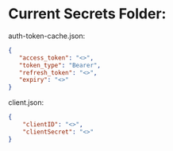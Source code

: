 # Current Secrets Folder:

auth-token-cache.json:
```json
{
   "access_token": "<>",
   "token_type": "Bearer",
   "refresh_token": "<>",
   "expiry": "<>"
}
```

client.json:
```json
{
    "clientID": "<>",
    "clientSecret": "<>" 
}
```

